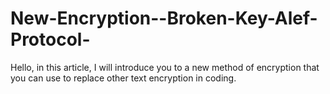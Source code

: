 # New-Encryption--Broken-Key-Alef-Protocol-
Hello, in this article, I will introduce you to a new method of encryption that you can use to replace other text encryption in coding.
